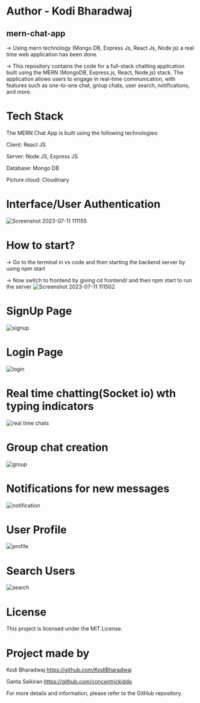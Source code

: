 # Author - Kodi Bharadwaj
## mern-chat-app
-> Using mern technology (Mongo DB, Express Js, React Js, Node js) a real time web application has been done.

-> This repository contains the code for a full-stack chatting application built using the MERN (MongoDB, Express.js, React, Node.js) stack. 
  The application allows users to engage in real-time communication, with features such as one-to-one chat, group chats, user search, notifications, and more.

# Tech Stack
The MERN Chat App is built using the following technologies:

Client: React JS

Server: Node JS, Express JS

Database: Mongo DB

Picture cloud: Cloudinary

# Interface/User Authentication
![Screenshot 2023-07-11 111155](https://github.com/KodiBharadwaj/mern-chat-app/assets/138383233/5bce58c4-8295-4548-9e07-e6912d8e7a15)

# How to start?
-> Go to the terminal in vs code and then starting the backend server by using npm start

-> Now switch to frontend by giving cd frontend/ and then npm start to run the server
![Screenshot 2023-07-11 111502](https://github.com/KodiBharadwaj/mern-chat-app/assets/138383233/895f1e5e-f0a4-4423-822b-fa85c79f0612)

# SignUp Page
![signup](https://github.com/KodiBharadwaj/mern_messenger_frontend/assets/138383233/8c148ccf-331e-410e-abac-9a9b5898ed8b)

# Login Page
![login](https://github.com/KodiBharadwaj/mern_messenger_frontend/assets/138383233/3d9ab1c1-a239-42c7-9045-5b55594b0b31)

# Real time chatting(Socket io) wth typing indicators
![real time chats](https://github.com/KodiBharadwaj/mern_messenger_frontend/assets/138383233/f288fc73-bca8-4929-86ea-db22b008d8b4)

# Group chat creation
![group](https://github.com/KodiBharadwaj/mern_messenger_frontend/assets/138383233/7e7b9739-b21e-47a4-a78b-1992061498d5)

# Notifications for new messages
![notification](https://github.com/KodiBharadwaj/mern_messenger_frontend/assets/138383233/c2ead59b-51ba-44ee-a6c0-3fca7d8f782a)

# User Profile
![profile](https://github.com/KodiBharadwaj/mern_messenger_frontend/assets/138383233/21e6df2a-8a9f-4a7e-9ee8-5ae98aa992f3)

# Search Users
![search](https://github.com/KodiBharadwaj/mern_messenger_frontend/assets/138383233/37bc80c5-e50e-43df-acb0-64df7077eb88)

# License
This project is licensed under the MIT License.


# Project made by
Kodi Bharadwaj https://github.com/KodiBharadwaj

Ganta Saikiran https://github.com/concentrickiddo

For more details and information, please refer to the GitHub repository.
